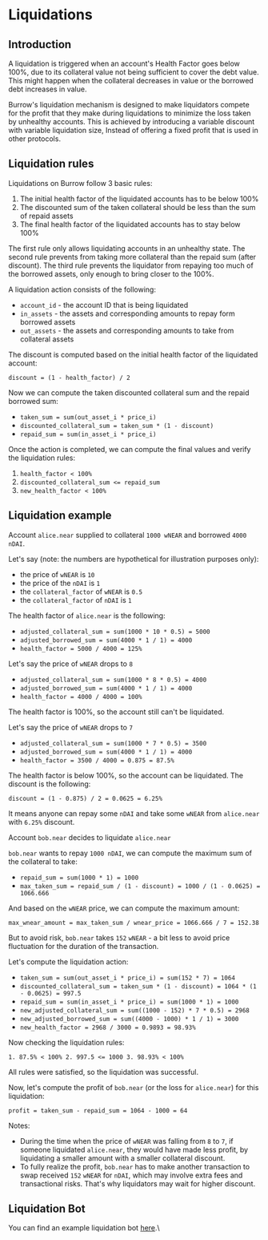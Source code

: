 # Liquidations

## Introduction

A liquidation is triggered when an account's Health Factor goes below 100%, due to its collateral value not being sufficient to cover the debt value. This might happen when the collateral decreases in value or the borrowed debt increases in value.

Burrow's liquidation mechanism is designed to make liquidators compete for the profit that they make during liquidations to minimize the loss taken by unhealthy accounts. This is achieved by introducing a variable discount with variable liquidation size, Instead of offering a fixed profit that is used in other protocols.



## Liquidation rules <a href="#liquidation-rules" id="liquidation-rules"></a>

Liquidations on Burrow follow 3 basic rules:

1. The initial health factor of the liquidated accounts has to be below 100%
2. The discounted sum of the taken collateral should be less than the sum of repaid assets
3. The final health factor of the liquidated accounts has to stay below 100%

The first rule only allows liquidating accounts in an unhealthy state. The second rule prevents from taking more collateral than the repaid sum (after discount). The third rule prevents the liquidator from repaying too much of the borrowed assets, only enough to bring closer to the 100%.



A liquidation action consists of the following:

* `account_id` - the account ID that is being liquidated
* `in_assets` - the assets and corresponding amounts to repay form borrowed assets
* `out_assets` - the assets and corresponding amounts to take from collateral assets



The discount is computed based on the initial health factor of the liquidated account:

`discount = (1 - health_factor) / 2`

Now we can compute the taken discounted collateral sum and the repaid borrowed sum:

* `taken_sum = sum(out_asset_i * price_i)`
* `discounted_collateral_sum = taken_sum * (1 - discount)`
* `repaid_sum = sum(in_asset_i * price_i)`

Once the action is completed, we can compute the final values and verify the liquidation rules:

1. `health_factor < 100%`
2. `discounted_collateral_sum <= repaid_sum`
3. `new_health_factor < 100%`

## Liquidation example

Account `alice.near` supplied to collateral `1000 wNEAR` and borrowed `4000 nDAI`.

Let's say (note: the numbers are hypothetical for illustration purposes only):

* the price of `wNEAR` is `10`
* the price of the `nDAI` is `1`
* the `collateral_factor` of `wNEAR` is `0.5`
* the `collateral_factor` of `nDAI` is `1`

The health factor of `alice.near` is the following:

* `adjusted_collateral_sum = sum(1000 * 10 * 0.5) = 5000`
* `adjusted_borrowed_sum = sum(4000 * 1 / 1) = 4000`
* `health_factor = 5000 / 4000 = 125%`

Let's say the price of `wNEAR` drops to `8`

* `adjusted_collateral_sum = sum(1000 * 8 * 0.5) = 4000`
* `adjusted_borrowed_sum = sum(4000 * 1 / 1) = 4000`
* `health_factor = 4000 / 4000 = 100%`

The health factor is 100%, so the account still can't be liquidated.

Let's say the price of `wNEAR` drops to `7`

* `adjusted_collateral_sum = sum(1000 * 7 * 0.5) = 3500`
* `adjusted_borrowed_sum = sum(4000 * 1 / 1) = 4000`
* `health_factor = 3500 / 4000 = 0.875 = 87.5%`

The health factor is below 100%, so the account can be liquidated. The discount is the following:

`discount = (1 - 0.875) / 2 = 0.0625 = 6.25%`

It means anyone can repay some `nDAI` and take some `wNEAR` from `alice.near` with `6.25%` discount.

Account `bob.near` decides to liquidate `alice.near`

`bob.near` wants to repay `1000 nDAI`, we can compute the maximum sum of the collateral to take:

* `repaid_sum = sum(1000 * 1) = 1000`
* `max_taken_sum = repaid_sum / (1 - discount) = 1000 / (1 - 0.0625) = 1066.666`

And based on the `wNEAR` price, we can compute the maximum amount:

`max_wnear_amount = max_taken_sum / wnear_price = 1066.666 / 7 = 152.38`

But to avoid risk, `bob.near` takes `152` `wNEAR` - a bit less to avoid price fluctuation for the duration of the transaction.

Let's compute the liquidation action:

* `taken_sum = sum(out_asset_i * price_i) = sum(152 * 7) = 1064`
* `discounted_collateral_sum = taken_sum * (1 - discount) = 1064 * (1 - 0.0625) = 997.5`
* `repaid_sum = sum(in_asset_i * price_i) = sum(1000 * 1) = 1000`
* `new_adjusted_collateral_sum = sum((1000 - 152) * 7 * 0.5) = 2968`
* `new_adjusted_borrowed_sum = sum((4000 - 1000) * 1 / 1) = 3000`
* `new_health_factor = 2968 / 3000 = 0.9893 = 98.93%`

Now checking the liquidation rules:

`1. 87.5% < 100% 2. 997.5 <= 1000 3. 98.93% < 100%`

All rules were satisfied, so the liquidation was successful.

Now, let's compute the profit of `bob.near` (or the loss for `alice.near`) for this liquidation:

`profit = taken_sum - repaid_sum = 1064 - 1000 = 64`



Notes:

* During the time when the price of `wNEAR` was falling from `8` to `7`, if someone liquidated `alice.near`, they would have made less profit, by liquidating a smaller amount with a smaller collateral discount.
* To fully realize the profit, `bob.near` has to make another transaction to swap received `152` `wNEAR` for `nDAI`, which may involve extra fees and transactional risks. That's why liquidators may wait for higher discount.



## Liquidation Bot <a href="#liquidation-bot" id="liquidation-bot"></a>

You can find an example liquidation bot [here](https://github.com/NearDeFi/burrowland-liquidation-bot).\
